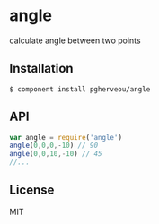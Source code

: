 # angle

  calculate angle between two points

## Installation

    $ component install pgherveou/angle

## API

```js
var angle = require('angle')
angle(0,0,0,-10) // 90
angle(0,0,10,-10) // 45
//...
```

## License

  MIT
